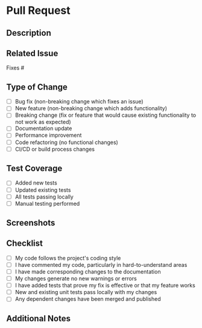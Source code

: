 # Pull Request

## Description
<!-- Provide a brief description of the changes introduced by this PR -->

## Related Issue
<!-- Link to the related issue (if applicable) -->
Fixes #

## Type of Change
<!-- Mark the appropriate option with an 'x' -->
- [ ] Bug fix (non-breaking change which fixes an issue)
- [ ] New feature (non-breaking change which adds functionality)
- [ ] Breaking change (fix or feature that would cause existing functionality to not work as expected)
- [ ] Documentation update
- [ ] Performance improvement
- [ ] Code refactoring (no functional changes)
- [ ] CI/CD or build process changes

## Test Coverage
<!-- Describe how these changes have been tested -->
- [ ] Added new tests
- [ ] Updated existing tests
- [ ] All tests passing locally
- [ ] Manual testing performed

## Screenshots
<!-- If applicable, add screenshots to help explain your changes -->

## Checklist
<!-- Mark the items that apply with an 'x' -->
- [ ] My code follows the project's coding style
- [ ] I have commented my code, particularly in hard-to-understand areas
- [ ] I have made corresponding changes to the documentation
- [ ] My changes generate no new warnings or errors
- [ ] I have added tests that prove my fix is effective or that my feature works
- [ ] New and existing unit tests pass locally with my changes
- [ ] Any dependent changes have been merged and published

## Additional Notes
<!-- Any additional information that might be helpful for reviewers -->